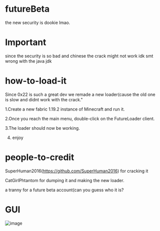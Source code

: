 # futureBeta
the new security is dookie lmao.

# Important
since the security is so bad and chinese the crack might not work idk smt wrong with the java jdk

# how-to-load-it
Since 0x22 is such a great dev we remade a new loader(cause the old one is slow and didnt work with the crack."

1.Create a new fabric 1.19.2 instance of Minecraft and run it.

2.Once you reach the main menu, double-click on the FutureLoader client.

3.The loader should now be working.

4. enjoy

# people-to-credit
SuperHuman2016(https://github.com/SuperHuman2016) for cracking it

CatGirlPhtantom for dumping it and making the new loader.

a tranny for a future beta account(can you guess who it is?

# GUI

![image](https://github.com/CatGirlPhantom/FutureBeta/assets/138330165/6d0fc138-9497-4477-a38c-f057d6fbecd5)
